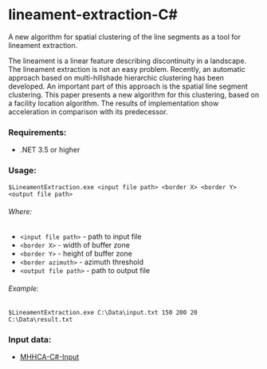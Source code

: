 # lineament-extraction-C#
A new algorithm for spatial clustering of the line segments as a tool for lineament extraction.

The lineament is a linear feature describing discontinuity in a landscape. The lineament extraction is not an easy problem. Recently, an automatic approach based on multi-hillshade hierarchic clustering has been developed. An important part of this approach is the spatial line segment clustering. This paper presents a new algorithm for this clustering, based on a facility location algorithm. The results of implementation show acceleration in comparison with its predecessor.

### Requirements: 
* .NET 3.5 or higher

### Usage:
	$LineamentExtraction.exe <input file path> <border X> <border Y> <output file path>
    
###### Where:
* ``<input file path>``  - path to input file
* ``<border X>``         - width of buffer zone
* ``<border Y>``         - height of buffer zone
* ``<border azimuth>``   - azimuth threshold
* ``<output file path>`` - path to output file
    
###### Example:
	$LineamentExtraction.exe C:\Data\input.txt 150 200 20 C:\Data\result.txt

### Input data:
* [MHHCA-C#-Input](https://github.com/OKaas/LineamentExtraction-MHHCA-Input)